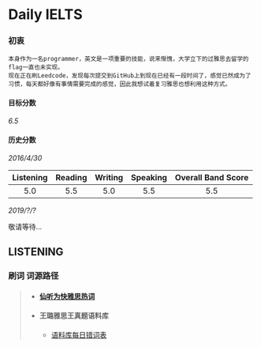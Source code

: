 # Daily IELTS

### 初衷
`本身作为一名programmer，英文是一项重要的技能，说来惭愧，大学立下的过雅思去留学的flag一直也未实现。` </br>
`现在正在刷Leedcode，发现每次提交到GitHub上到现在已经有一段时间了，感觉已然成为了习惯，每天都好像有事情需要完成的感觉，因此我想试着复习雅思也想利用这种方式。` </br>


#### 目标分数
_6.5_

#### 历史分数

_2016/4/30_

| Listening | Reading | Writing | Speaking | Overall Band Score |
| :------: | :------: | :------: |:------: |:------:
| 5.0 | 5.5 | 5.0 | 5.5 | 5.5

_2019/?/?_

敬请等待...

## LISTENING

 ### 刷词 词源路径

> * #### [仙听为快雅思热词](https://weibo.com/p/10080838bc37ccb1e200648a8a416698d6a37f/super_index)
> * #### 王璐雅思王真题语料库
>   *   [语料库每日错词表](/src/Listening/语料库每日错词表.md)

